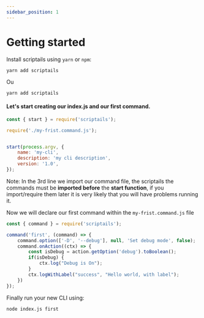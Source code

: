 ```yaml
---
sidebar_position: 1
---
```


# Getting started

Install scriptails using `yarn` or `npm`:


```shell
yarn add scriptails
```
Ou
```shell
yarn add scriptails
```

#### Let's start creating our index.js and our first command.

```js title="index.js"
const { start } = require('scriptails');

require('./my-frist.command.js');


start(process.argv, {
    name: 'my-cli',
    description: 'my cli description',
    version: '1.0',
});
```
Note: In the 3rd line we import our command file, the scriptails the commands must be **imported before** the **start function**, if you import/require them later it is very likely that you will have problems running it.

Now we will declare our first command within the `my-frist.command.js` file

```js title="my-frist.command.js"
const { command } = require('scriptails');

command('first', (command) => {
    command.option(['-D', '--debug'], null, 'Set debug mode', false);
    command.onAction((ctx) => {
        const isDebug = action.getOption('debug').toBoolean();
        if(isDebug) {
            ctx.log("Debug is On");
        }
        ctx.logWithLabel("success", "Hello world, with label");
    })
});

```

Finally run your new CLI using:

```shell
node index.js first
```
